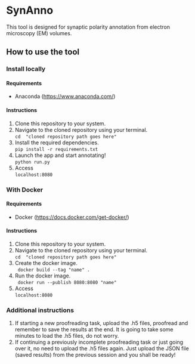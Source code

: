 # SynAnno

This tool is designed for synaptic polarity annotation from electron microscopy (EM) volumes.

## How to use the tool
### Install locally
#### Requirements
- Anaconda (https://www.anaconda.com/)

#### Instructions
1. Clone this repository to your system.</li>
2. Navigate to the cloned repository using your terminal. </br>
``` cd  "cloned repository path goes here" ```
3. Install the required dependencies. </br>
```pip install -r requirements.txt```
4. Launch the app and start annotating!</br>
```python run.py``` 
5. Access </br>
```localhost:8080``` 

### With Docker
#### Requirements
- Docker (https://docs.docker.com/get-docker/)
#### Instructions 
1. Clone this repository to your system.</li>
2. Navigate to the cloned repository using your terminal. </br>
``` cd  "cloned repository path goes here" ```
3. Create the docker image. </br>
``` docker build --tag "name" .```
4. Run the docker image. </br>
``` docker run --publish 8080:8080 "name"```
5. Access </br>
```localhost:8080```

### Additional instructions
1. If starting a new proofreading task, upload the .h5 files, proofread and remember to save the results at the end. It is going to take some minutes to load the .h5 files, do not worry. 
2. If continuing a previously incomplete proofreading task or just going over it, no need to upload the .h5 files again. Just upload the JSON file (saved results) from the previous session and you shall be ready!
